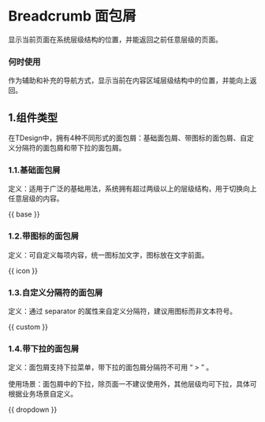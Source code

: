 # Breadcrumb 面包屑

显示当前页面在系统层级结构的位置，并能返回之前任意层级的页面。

### 何时使用

作为辅助和补充的导航方式，显示当前在内容区域层级结构中的位置，并能向上返回。

## 1.组件类型

在TDesign中，拥有4种不同形式的面包屑：基础面包屑、带图标的面包屑、自定义分隔符的面包屑和带下拉的面包屑。

### 1.1.基础面包屑

定义：适用于广泛的基础用法，系统拥有超过两级以上的层级结构，用于切换向上任意层级的内容。

{{ base }}

### 1.2.带图标的面包屑

定义：可自定义每项内容，统一图标加文字，图标放在文字前面。

{{ icon }}

### 1.3.自定义分隔符的面包屑

定义：通过 separator 的属性来自定义分隔符，建议用图标而非文本符号。

{{ custom }}

### 1.4.带下拉的面包屑

定义：面包屑支持下拉菜单，带下拉的面包屑分隔符不可用 “ > ” 。

使用场景：面包屑中的下拉，除页面一不建议使用外，其他层级均可下拉，具体可根据业务场景自定义。

{{ dropdown }}
